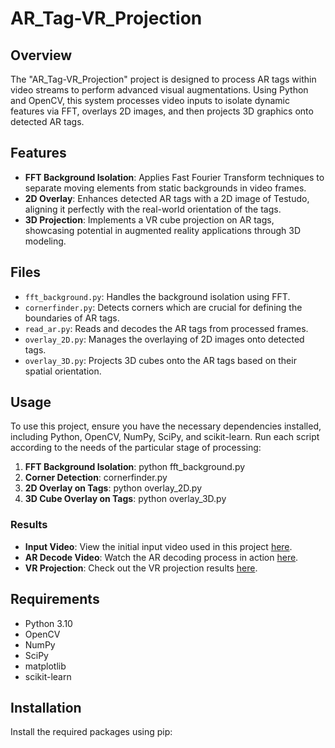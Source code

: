 # AR_Tag-VR_Projection

## Overview
The "AR_Tag-VR_Projection" project is designed to process AR tags within video streams to perform advanced visual augmentations. Using Python and OpenCV, this system processes video inputs to isolate dynamic features via FFT, overlays 2D images, and then projects 3D graphics onto detected AR tags.

## Features
- **FFT Background Isolation**: Applies Fast Fourier Transform techniques to separate moving elements from static backgrounds in video frames.
- **2D Overlay**: Enhances detected AR tags with a 2D image of Testudo, aligning it perfectly with the real-world orientation of the tags.
- **3D Projection**: Implements a VR cube projection on AR tags, showcasing potential in augmented reality applications through 3D modeling.

## Files
- `fft_background.py`: Handles the background isolation using FFT.
- `cornerfinder.py`: Detects corners which are crucial for defining the boundaries of AR tags.
- `read_ar.py`: Reads and decodes the AR tags from processed frames.
- `overlay_2D.py`: Manages the overlaying of 2D images onto detected tags.
- `overlay_3D.py`: Projects 3D cubes onto the AR tags based on their spatial orientation.

## Usage
To use this project, ensure you have the necessary dependencies installed, including Python, OpenCV, NumPy, SciPy, and scikit-learn. Run each script according to the needs of the particular stage of processing:

1. **FFT Background Isolation**: python fft_background.py
2. **Corner Detection**: cornerfinder.py
3. **2D Overlay on Tags**: python overlay_2D.py
4. **3D Cube Overlay on Tags**: python overlay_3D.py


### Results

- **Input Video**: View the initial input video used in this project [here](https://drive.google.com/file/d/1_HdtHYuKAgU0gJFEWpsUzmgsLYVkeu29/view?usp=sharing).
- **AR Decode Video**: Watch the AR decoding process in action [here](https://drive.google.com/file/d/1v4hKp4fYcDl2K5FGCLFwL3Ki7vUexKMJ/view?usp=sharing).
- **VR Projection**: Check out the VR projection results [here](https://drive.google.com/file/d/1fI2vIGm894a9CCnl_8IhszvR_VSCrdCR/view?usp=sharing).

## Requirements
- Python 3.10
- OpenCV
- NumPy
- SciPy
- matplotlib
- scikit-learn

## Installation
Install the required packages using pip:

